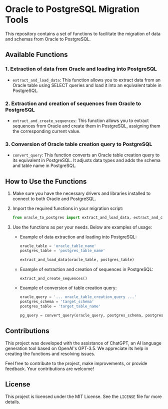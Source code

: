 # Oracle to PostgreSQL Migration Tools

This repository contains a set of functions to facilitate the migration of data and schemas from Oracle to PostgreSQL.

## Available Functions

### 1. Extraction of data from Oracle and loading into PostgreSQL

- `extract_and_load_data`: This function allows you to extract data from an Oracle table using SELECT queries and load it into an equivalent table in PostgreSQL.

### 2. Extraction and creation of sequences from Oracle to PostgreSQL

- `extract_and_create_sequences`: This function allows you to extract sequences from Oracle and create them in PostgreSQL, assigning them the corresponding current value.

### 3. Conversion of Oracle table creation query to PostgreSQL

- `convert_query`: This function converts an Oracle table creation query to its equivalent in PostgreSQL. It adjusts data types and adds the schema and table name in PostgreSQL.

## How to Use the Functions

1. Make sure you have the necessary drivers and libraries installed to connect to both Oracle and PostgreSQL.

2. Import the required functions in your migration script:

    ```python
    from oracle_to_postgres import extract_and_load_data, extract_and_create_sequences, convert_query
    ```

3. Use the functions as per your needs. Below are examples of usage:

    - Example of data extraction and loading into PostgreSQL:

      ```python
      oracle_table = 'oracle_table_name'
      postgres_table = 'postgres_table_name'

      extract_and_load_data(oracle_table, postgres_table)
      ```

    - Example of extraction and creation of sequences in PostgreSQL:

      ```python
      extract_and_create_sequences()
      ```

    - Example of conversion of table creation query:

      ```python
      oracle_query = '... oracle_table_creation_query ...'
      postgres_schema = 'target_schema'
      postgres_table = 'target_table_name'

      pg_query = convert_query(oracle_query, postgres_schema, postgres_table)
      ```

## Contributions

This project was developed with the assistance of ChatGPT, an AI language generation tool based on OpenAI's GPT-3.5. We appreciate its help in creating the functions and resolving issues.

Feel free to contribute to the project, make improvements, or provide feedback. Your contributions are welcome!

## License

This project is licensed under the MIT License. See the `LICENSE` file for more details.
